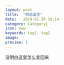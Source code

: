 ```yaml
---
layout: post
title:  "网站诞生"
date:   2024-01-30 18:14
category: Category1
icon: www
keywords: tag1, tag2
image: 
preview: 1
---
```


没明白这里怎么变回来